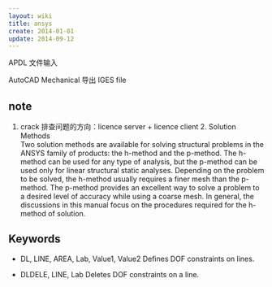```yaml
---
layout: wiki
title: ansys
create: 2014-01-01
update: 2014-09-12
---
```



APDL 文件输入

AutoCAD Mechanical 导出 IGES file

## note
 1. crack 排查问题的方向：licence server + licence client
 2. Solution Methods  
Two solution methods are available for solving structural problems in the ANSYS family of products: the h-method and the p-method. The h-method can be used for any type of analysis, but the p-method can be used only for linear structural static analyses. Depending on the problem to be solved, the h-method usually requires a finer mesh than the p-method. The p-method provides an excellent way to solve a problem to a desired level of accuracy while using a coarse mesh. In general, the discussions in this manual focus on the procedures required for the h-method of solution.

## Keywords

* DL, LINE, AREA, Lab, Value1, Value2
Defines DOF constraints on lines.

* DLDELE, LINE, Lab
Deletes DOF constraints on a line.


